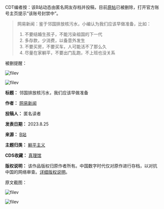 CDT编者按：该B站动态由匿名网友存档并投稿，目前[原帖](https://t.bilibili.com/833624959998754850 "原帖")已被删除，打开官方账号主页提示“该账号封禁中”。



> 
> 网易新闻：鉴于邻国排放核污水，小编认为我们应该早做准备，比如：
> 
> 
> 1. 不要结婚生孩子，不能污染祖国的下一代
> 2. 多存款，少消费，以备意外发生
> 3. 不要买房，不要买车，人可能活不了那么久
> 4. 尽量在家躺平，不要出门乱跑，不上班也没关系
> 
> 
> 


被删提醒：


![filev](https://chinadigitaltimes.net/chinese/files/2023/08/image-1692957729257.png)  

![filev](https://chinadigitaltimes.net/chinese/files/2023/08/image-1692957669125.png)




**标题：** 邻国排放核污水，我们应该早做准备  

**作者：** [网易新闻](https://chinadigitaltimes.net/space/网易新闻)  

**投稿人：** 匿名读者  

**发表日期：** 2023.8.25  

**来源：** [B站](https://archive.li/xWHx7)  

**主题归类：** [躺平主义](https://chinadigitaltimes.net/space/躺平主义)  

**CDS收藏：** [真理馆](https://chinadigitaltimes.net/space/%E7%9C%9F%E7%90%86%E9%A6%86)  

**版权说明：** 该作品版权归原作者所有。中国数字时代仅对原作进行存档，以对抗中国的网络审查。[详细版权说明](https://chinadigitaltimes.net/chinese/copyright)。


原文截图：


![filev](https://chinadigitaltimes.net/chinese/files/2023/08/image-1692957406827.png)


![filev](https://chinadigitaltimes.net/chinese/files/2023/08/image-1692956899258.png)

